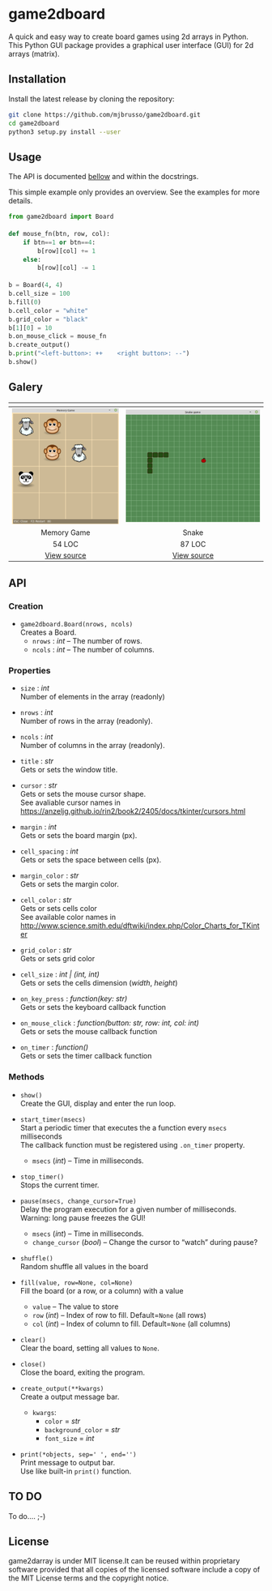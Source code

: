 # game2dboard

A quick and easy way to create board games using 2d arrays in Python. 
This Python GUI package provides a graphical user interface (GUI) for 2d arrays (matrix). 

## Installation

Install the latest release by cloning the repository:

```bash
git clone https://github.com/mjbrusso/game2dboard.git 
cd game2dboard
python3 setup.py install --user
```


## Usage

The API is documented [bellow](#API) and within the docstrings. 

This simple example only provides an overview. See the examples for more details.

```python
from game2dboard import Board

def mouse_fn(btn, row, col):
    if btn==1 or btn==4:
        b[row][col] += 1
    else:
        b[row][col] -= 1

b = Board(4, 4)
b.cell_size = 100
b.fill(0)
b.cell_color = "white"
b.grid_color = "black"
b[1][0] = 10
b.on_mouse_click = mouse_fn
b.create_output()
b.print("<left-button>: ++    <right button>: --")
b.show()
```
## Galery

| <!-- -->    | <!-- -->    |
|:---:|:---:|
|![memory game](images/memory.png) |  ![snake](images/snake.png) |
| Memory Game | Snake | 
| 54 LOC | 87 LOC | 
| [View source](https://github.com/mjbrusso/game2dboard/tree/master/examples/memorygame) | [View source](https://github.com/mjbrusso/game2dboard/tree/master/examples/snake) | 


## API

### Creation

- `game2dboard.Board(nrows, ncols)`<br>
Creates a Board.
  - `nrows` : *int* – The number of rows.
  - `ncols` : *int* – The number of columns.


### Properties
- `size` : *int*<br> 
Number of elements in the array (readonly) 


- `nrows` : *int*<br> 
Number of rows in the array (readonly).


- `ncols` : *int*<br> 
Number of columns in the array (readonly).


- `title` : *str*<br> 
Gets or sets the window title.


- `cursor` : *str*<br> 
Gets or sets the mouse cursor shape.<br>
See avaliable cursor names in https://anzeljg.github.io/rin2/book2/2405/docs/tkinter/cursors.html


- `margin` : *int*<br> 
Gets or sets the board margin (px).


- `cell_spacing` : *int*<br> 
Gets or sets the space between cells (px).


- `margin_color` : *str*<br> 
Gets or sets the margin color.


- `cell_color` : *str*<br> 
Gets or sets cells color<br>
See available color names in http://www.science.smith.edu/dftwiki/index.php/Color_Charts_for_TKinter


- `grid_color` : *str*<br> 
Gets or sets grid color


- `cell_size` : *int | (int, int)*<br> 
Gets or sets the cells dimension (*width*, *height*)


- `on_key_press` : *function(key: str)*<br>
Gets or sets the keyboard callback function


- `on_mouse_click` : *function(button: str, row: int, col: int)*<br>
Gets or sets the mouse callback function


- `on_timer` :  *function()*<br>
Gets or sets the timer callback function

### Methods

- `show()`<br>
Create the GUI, display and enter the run loop.


- `start_timer(msecs)`<br>
Start a periodic timer that executes the a function every `msecs` milliseconds<br>
The callback function must be registered using `.on_timer` property.
    - `msecs` (*int*) – Time in milliseconds.


- `stop_timer()`<br>
Stops the current timer.


- `pause(msecs, change_cursor=True)`<br>
Delay the program execution for a given number of milliseconds.<br>
Warning: long pause freezes the GUI!
    - `msecs` (*int*) – Time in milliseconds.
    - `change_cursor` (*bool*) – Change the cursor to “watch” during pause?


- `shuffle()`<br>
Random shuffle all values in the board


- `fill(value, row=None, col=None)`<br>
Fill the board (or a row, or a column) with a value
    - `value` – The value to store
    - `row` (*int*) – Index of row to fill. Default=`None` (all rows)
    - `col` (*int*) – Index of column to fill. Default=`None` (all columns)


- `clear()`<br>
Clear the board, setting all values to `None`.


- `close()`<br>
Close the board, exiting the program.


- `create_output(**kwargs)`<br>
Create a output message bar.
    - `kwargs`:
      - `color` = *str*
      - `background_color` = *str*
      - `font_size` = *int*

- `print(*objects, sep=' ', end='')`<br>
Print message to output bar. <br>
Use like built-in `print()` function.


## TO DO 
To do.... ;-)

## License

game2darray is under MIT license.It can be reused within proprietary software provided that all copies of the licensed software include a copy of the MIT License terms and the copyright notice.
